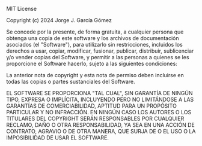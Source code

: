 MIT License

Copyright (c) 2024 Jorge J. García Gómez

Se concede por la presente, de forma gratuita, a cualquier persona que obtenga una copia
de este software y los archivos de documentación asociados (el "Software"), para utilizarlo
sin restricciones, incluidos los derechos a usar, copiar, modificar, fusionar, publicar,
distribuir, sublicenciar y/o vender copias del Software, y permitir a las personas a quienes se
les proporcione el Software hacerlo, sujeto a las siguientes condiciones:

La anterior nota de copyright y esta nota de permiso deben incluirse en todas las copias o partes
sustanciales del Software.

EL SOFTWARE SE PROPORCIONA "TAL CUAL", SIN GARANTÍA DE NINGÚN TIPO, EXPRESA O IMPLÍCITA,
INCLUYENDO PERO NO LIMITÁNDOSE A LAS GARANTÍAS DE COMERCIABILIDAD, APTITUD PARA UN PROPÓSITO
PARTICULAR Y NO INFRACCIÓN. EN NINGÚN CASO LOS AUTORES O LOS TITULARES DEL COPYRIGHT SERÁN
RESPONSABLES POR CUALQUIER RECLAMO, DAÑO O OTRA RESPONSABILIDAD, YA SEA EN UNA ACCIÓN DE
CONTRATO, AGRAVIO O DE OTRA MANERA, QUE SURJA DE O EL USO O LA IMPOSIBILIDAD DE USAR EL SOFTWARE.

